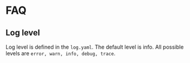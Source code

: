 # FAQ

## Log level
Log level is defined in the ``log.yaml``. The default level is info. All possible levels are ``error, warn, info, debug, trace``.